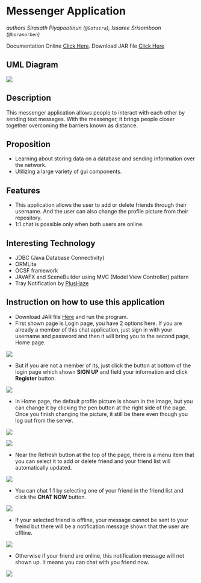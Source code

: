 # Messenger Application

*authors Sirasath Piyapootinun (`@Gotsira`),
Issaree Srisomboon (`@boranorben`)*

Documentation Online [Click Here](https://gotsira.github.io/chatapplication/).
Download JAR file [Click Here](https://github.com/Gotsira/chatapplication/blob/master/chatapplication.jar)

## UML Diagram

![](http://i.imgur.com/qmdJIhu.png)

## Description
This messenger application allows people to interact with each other by sending text messages. With the messenger, it brings people closer together overcoming the barriers known as distance.

## Proposition

- Learning about storing data on a database and sending information over the network.
- Utilizing a large variety of gui components.

## Features

- This application allows the user to add or delete friends through their username. And the user can also change the profile picture from their repository.
- 1:1 chat is possible only when both users are online.

## Interesting Technology

- JDBC (Java Database Connectivity)
- ORMLite
- OCSF framework
- JAVAFX and SceneBuilder using MVC (Model View Controller) pattern
- Tray Notification by [PlusHaze][1]

[1]: https://github.com/PlusHaze/TrayNotification "PlusHaze"

## Instruction on how to use this application
- Download JAR file [Here](https://github.com/Gotsira/chatapplication/blob/master/chatapplication.jar) and run the program.
- First shown page is Login page, you have 2 options here. If you are already a member of this chat application, just sign in with your username and password and then it will bring you to the second page, Home page.

![](http://i.imgur.com/b41EHtM.jpg)
- But if you are not a member of its, just click the button at bottom of the login page which shown **SIGN UP** and field your information and click **Register** button.

![](http://i.imgur.com/uGGNrvp.jpg)

- In Home page, the default profile picture is shown in the image, but you can change it by clicking the pen button at the right side of the page. Once you finish changing the picture, it still be there even though you log out from the server.

![](http://i.imgur.com/0baxqez.jpg)

![](http://i.imgur.com/2OZPzg3.jpg)

- Near the Refresh button at the top of the page, there is a menu item that you can select it to add or delete friend and your friend list will automatically updated.

![](http://i.imgur.com/vM4Ogzu.jpg)

- You can chat 1:1 by selecting one of your friend in the friend list and click the **CHAT NOW** button.

![](http://i.imgur.com/rmM73es.jpg)

- If your selected friend is offline, your message cannot be sent to your freind but there will be a notification message shown that the user are offline.

![](http://i.imgur.com/8V3rLej.jpg)

- Otherwise if your friend are online, this notification message will not shown up. It means you can chat with you friend now.

![](http://i.imgur.com/cymcnxL.jpg)

